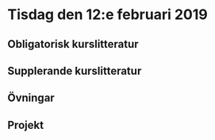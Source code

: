 # Tisdag den 12:e februari 2019


## Obligatorisk kurslitteratur
## Supplerande kurslitteratur
## Övningar
## Projekt

